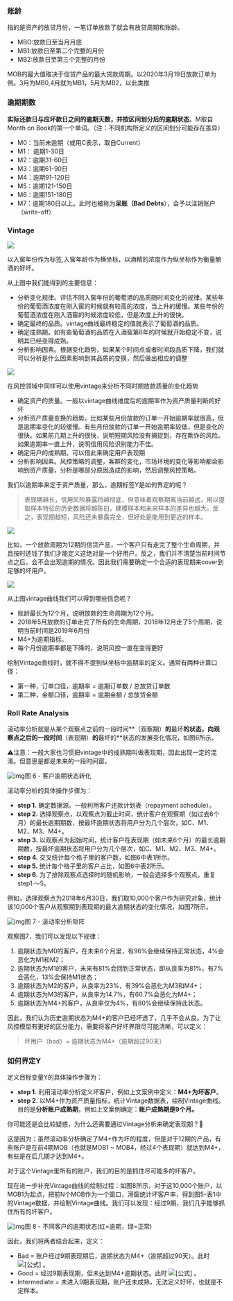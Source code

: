 ### 账龄

指的是资产的放贷月份，一笔订单放款了就会有放贷周期和账龄。

- MBO:放款日至当月月底
- MB1:放款日至第二个完整的月份
- MB2:放款日至第三个完整的月份

MOB的最大值取决于信贷产品的最大贷款周期。以2020年3月19日放款订单为例。3月为MB0,4月就为MB1，5月为MB2，以此类推



### 逾期期数

**实际还款日与应坏款日之间的逾期天数，并按区间划分后的逾期状态**。M取自Month on Book的第一个单词。（注：不同机构所定义的区间划分可能存在差异）

- M0：当前未逾期（或用C表示，取自Current）
- M1： 逾期1-30日
- M2：逾期31-60日
- M3：逾期61-90日
- M4：逾期91-120日
- M5：逾期121-150日
- M6：逾期151-180日
- M7：逾期180日以上。此时也被称为**呆账（Bad Debts**），会予以注销账户（write-off）



### Vintage

![](https://pic4.zhimg.com/80/v2-e1cc642bed82355e8dcc2b6213d53b63_1440w.jpg)

以入窖年份作为标签,入窖年龄作为横坐标，以酒精的浓度作为纵坐标作为衡量酿酒的好坏。

从上图中我们能得到的主要信息：

- 分析变化规律。评估不同入窖年份的葡萄酒的品质随时间变化的规律。某些年份的葡萄酒浓度在刚入窖的时候就有较高的浓度，当上升的缓慢。某些年份的葡萄酒浓度在刚入酒窖的时候浓度较低，但是浓度上升的很快。
- 确定最终的品质。vintage曲线最终稳定的值就表示了葡萄酒的品质。
- 确定成熟期。如有些葡萄酒的品质在入酒窖第6年的时候就开始稳定不变，说明其已经变得成熟。
- 分析影响因素。根据变化趋势，如果某个时间点或者时间段品质下降，我们就可以分析是什么因素影响到其品质的变换，然后做出相应的调整

![](https://pic3.zhimg.com/80/v2-d3122480c21d2dc369c3ccd584cb28ea_1440w.jpg)

在风控领域中同样可以使用vintage来分析不同时期放款质量的变化趋势

- 确定资产的质量。一般以vintage曲线维度后的逾期率作为资产质量判断的好坏
- 分析资产质量变换的趋势。比如某些月份放款的订单一开始逾期率就很高，但是逾期率变化的较缓慢。有些月份放款的订单一开始逾期率较低，但是变化的很快。如果前几期上升的很快，说明短期风险没有捕捉到，存在欺诈的风险。如果逾期率一直上升，说明信用风险识别能力不佳。
- 确定用户的成熟期。可以借此来确定用户表现期
- 分析影响因素。风控策略的调整，客群的变化，市场环境的变化等影响都会影响到资产质量，分析是哪部分原因造成的影响，然后调整风控策略。

我们以逾期率来定于资产质量，那么，逾期标签Y是如何界定的呢？

> 表现期越长，信用风险暴露将越彻底，但意味着观察期离当前越远，用以提取样本特征的历史数据将越陈旧，建模样本和未来样本的差异也越大。反之，表现期越短，风险还未暴露完全，但好处是能用到更近的样本。

![](https://pic2.zhimg.com/80/v2-580183ad4263962fc98d3f302a7ddb65_1440w.jpg)

比如，一个放款周期为12期的信贷产品，一个客户只有走完了整个生命周期，并且按时还钱了我们才能定义这绝对是一个好用户。反之，我们并不清楚当前时间节点之后，会不会出现逾期的情况。因此我们需要确定一个合适的表现期来cover到足够的坏用户。

![](https://pic3.zhimg.com/80/v2-855513c1db679f5602e7a189fb9f6b0a_1440w.jpg)

从上图vintage曲线我们可以得到哪些信息呢？

- 账龄最长为12个月，说明放款的生命周期为12个月。
- 2018年5月放款的订单走完了所有的生命周期，2018年12月走了5个周期，说明当前时间是2019年6月份
- M4+为逾期指标。
- 每个月份逾期率都是下降的，说明风控一直在变得更好

绘制Vintage曲线时，就不得不提到纵坐标中逾期率的定义。通常有两种计算口径：

- 第一种，订单口径，逾期率 = 逾期订单数 / 总放贷订单数
- 第二种，金额口径，逾期率 = 逾期金额 / 总放贷金额



### Roll Rate Analysis

滚动率分析就是从某个观察点之前的一段时间**（观察期）**的**最坏**的状态，向观察点之后的一段时间**（表现期）**的**最坏的**状态的发展变化情况，如图6所示。

⚠️注意：一般大家也习惯把vintage中的成熟期叫做表现期，因此出现一定的混淆。但意思是都是未来的一段时间窗。

![img](https://pic4.zhimg.com/80/v2-2b205377904876fbfcecf9955d9082ff_1440w.jpg)图 6 - 客户逾期状态转化

滚动率分析的具体操作步骤为：

- **step 1.** 确定数据源。一般利用客户还款计划表（repayment schedule）。
- **step 2.** 选择观察点，以观察点为截止时间，统计客户在观察期（如过去6个月）的最长逾期期数，按最坏逾期状态将用户分为几个层次，如C、M1、M2、M3、M4+。
- **step 3.** 以观察点为起始时间，统计客户在表现期（如未来6个月）的最长逾期期数，按最坏逾期状态将用户分为几个层次，如C、M1、M2、M3、M4+。
- **step 4.** 交叉统计每个格子里的客户数，如图6中表1所示。
- **step 5.** 统计每个格子里的客户占比，如图6中表2所示。
- **step 6.** 为了排除观察点选择时的随机影响，一般会选择多个观察点。重复step1 ～5。

例如，选择观察点为2018年6月30日，我们取10,000个客户作为研究对象，统计该10,000个客户从观察期到表现期的最大逾期状态的变化情况，如图7所示。

![img](https://pic3.zhimg.com/80/v2-8d803d7933d4a145dd2777a2a4135b12_1440w.jpg)图 7 - 滚动率分析矩阵

观察图7，我们可以发现以下规律：

1. 逾期状态为M0的客户，在未来6个月里，有96%会继续保持正常状态，4%会恶化为M1和M2；
2. 逾期状态为M1的客户，未来有81%会回到正常状态，即从良率为81%，有7%会恶化，13%会保持M1状态；
3. 逾期状态为M2的客户，从良率为23%，有39%会恶化为M3和M4+；
4. 逾期状态为M3的客户，从良率为14.7%，有60.7%会恶化为M4+；
5. 逾期状态为M4+的客户，从良率仅为4%，有80%会继续保持此状态。

因此，我们认为历史逾期状态为M4+的客户已经坏透了，几乎不会从良。为了让风控模型有更好的区分能力，需要将客户好坏界限尽可能清晰，可以定义：

> 坏用户（bad）= 逾期状态为M4+（逾期超过90天）

### 如何界定Y

定义目标变量Y的具体操作步骤为：

- **step 1.** 利用滚动率分析定义坏客户，例如上文案例中定义：**M4+为坏客户**。
- **step 2.** 以M4+作为资产质量指标，统计Vintage数据表，绘制Vintage曲线。目的是**分析账户成熟期**，例如上文案例确定：**账户成熟期是9个月。**

你可能还是会比较疑惑，为什么还需要通过Vintage分析来确定表现期？🤔

这是因为：虽然滚动率分析确定了M4+作为坏的程度，但是对于12期的产品，有些账户是在前4期MOB（也就是MOB1 ~ MOB4，经过4个表现期）就达到M4+，有些是在后几期才达到M4+。

对于这个Vintage里所有的账户，我们的目的是抓住尽可能多的坏客户。

现在进一步补充Vintage曲线的绘制过程：如图8所示，对于这10,000个账户，以MOB1为起点，把前N个MOB作为一个窗口，滑窗统计坏客户率，得到图5-表1中的Vintage数据，并绘制Vintage曲线。我们可以发现：经过9期，我们几乎能够抓住所有的坏客户。

![img](https://pic4.zhimg.com/80/v2-8c0014d8126afefda8100c9e324ecd77_1440w.png)图 8 - 不同客户的逾期状态(红=逾期，绿=正常)

因此，我们将两者结合起来，定义：

- Bad = 账户经过9期表现期后，逾期状态为M4+（逾期超过90天）。此时 ![[公式]](https://www.zhihu.com/equation?tex=Y%3D1) 。
- Good = 经过9期表现期，但未达到M4+逾期状态。此时 ![[公式]](https://www.zhihu.com/equation?tex=Y%3D0) 。
- Intermediate = 未进入9期表现期，账户还未成熟，无法定义好坏，也就是不定样本。